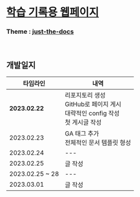 # [**학습 기록용 웹페이지**](https://csk200387.github.io/ "페이지 바로가기")
### Theme : [just-the-docs](https://github.com/just-the-docs/just-the-docs "템플릿 리포지토리")

<br>

## 개발일지

| 타임라인 | 내역 |
| ------- | ---- |
| **2023.02.22** | 리포지토리 생성 <br> GitHub로 페이지 게시 <br> 대략적인 config 작성 <br> 첫 게시글 작성 |
| 2023.02.23 | GA 태그 추가 <br> 전체적인 문서 템플릿 형성 |
| 2023.02.24 | --- |
| 2023.02.25 | 글 작성 |
| 2023.02.25 ~ 28 | --- |
| 2023.03.01 | 글 작성 |
